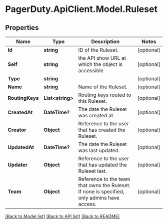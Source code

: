 # PagerDuty.ApiClient.Model.Ruleset
## Properties

Name | Type | Description | Notes
------------ | ------------- | ------------- | -------------
**Id** | **string** | ID of the Ruleset. | [optional] 
**Self** | **string** | the API show URL at which the object is accessible | [optional] 
**Type** | **string** |  | [optional] 
**Name** | **string** | Name of the Ruleset. | [optional] 
**RoutingKeys** | **List&lt;string&gt;** | Routing keys routed to this Ruleset. | [optional] 
**CreatedAt** | **DateTime?** | The date the Ruleset was created at. | [optional] 
**Creator** | **Object** | Reference to the user that has created the Ruleset. | [optional] 
**UpdatedAt** | **DateTime?** | The date the Ruleset was last updated. | [optional] 
**Updater** | **Object** | Reference to the user that has updated the Ruleset last. | [optional] 
**Team** | **Object** | Reference to the team that owns the Ruleset. If none is specified, only admins have access. | [optional] 

[[Back to Model list]](../README.md#documentation-for-models) [[Back to API list]](../README.md#documentation-for-api-endpoints) [[Back to README]](../README.md)

